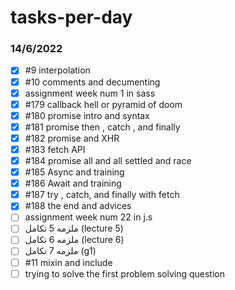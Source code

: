 # tasks-per-day
### 14/6/2022
- [x] #9 interpolation
- [x] #10 comments and decumenting
- [x] assignment week num 1 in sass
- [x] #179 callback hell or pyramid of doom
- [x] #180 promise intro and syntax
- [x] #181 promise then , catch , and finally
- [x] #182 promise and XHR
- [x] #183 fetch API
- [x] #184 promise all and all settled and race
- [x] #185 Async and training
- [x] #186 Await and training
- [x] #187 try , catch, and finally with fetch
- [x] #188 the end and advices
- [ ] assignment week num 22 in j.s
- [ ] ملزمه 5 تكامل (lecture 5)
- [ ] ملزمه 6 تكامل (lecture 6)
- [ ] ملزمه 7 تكامل (g1)
- [ ] #11 mixin and include
- [ ] trying to solve the first problem solving question
